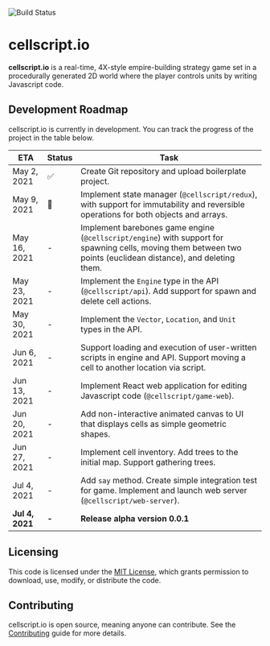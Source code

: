 ![Build Status](https://codebuild.us-east-1.amazonaws.com/badges?uuid=eyJlbmNyeXB0ZWREYXRhIjoiQTR1WklibW4xZ3JnVzVJdVRtMHJXUlFvRFlMcm9XdEZvcmlDYTdXRGVUMGQ0UWtKNXFka0NKTzB3cEE1emhrbFN3NHdONHVEbzJyenYzbFhJdWYrYzNvPSIsIml2UGFyYW1ldGVyU3BlYyI6ImtuME1NTHJjRSthK05mcE0iLCJtYXRlcmlhbFNldFNlcmlhbCI6MX0%3D&branch=main)

# cellscript.io
**cellscript.io** is a real-time, 4X-style empire-building strategy game set in a procedurally generated 2D world where the player controls units by writing Javascript code.

## Development Roadmap
cellscript.io is currently in development. You can track the progress of the project in the table below.

|ETA|Status|Task|
|---|---|---|
|May 2, 2021|✅|Create Git repository and upload boilerplate project.
|May 9, 2021|🚧|Implement state manager (`@cellscript/redux`), with support for immutability and reversible operations for both objects and arrays.
|May 16, 2021|-|Implement barebones game engine (`@cellscript/engine`) with support for spawning cells, moving them between two points (euclidean distance), and deleting them.
|May 23, 2021|-|Implement the `Engine` type in the API (`@cellscript/api`). Add support for spawn and delete cell actions.
|May 30, 2021|-|Implement the `Vector`, `Location`, and `Unit` types in the API.
|Jun 6, 2021|-|Support loading and execution of user-written scripts in engine and API. Support moving a cell to another location via script.
|Jun 13, 2021|-|Implement React web application for editing Javascript code (`@cellscript/game-web`).
|Jun 20, 2021|-|Add non-interactive animated canvas to UI that displays cells as simple geometric shapes.
|Jun 27, 2021|-|Implement cell inventory. Add trees to the initial map. Support gathering trees. 
|Jul 4, 2021|-|Add `say` method. Create simple integration test for game. Implement and launch web server (`@cellscript/web-server`).
|**Jul 4, 2021**|**-**|**Release alpha version 0.0.1**

## Licensing
This code is licensed under the [MIT License](./LICENSE), which grants permission to download, use, modify, or distribute the code.

## Contributing
cellscript.io is open source, meaning anyone can contribute. See the [Contributing](./CONTRIBUTING.md) guide for more details.
